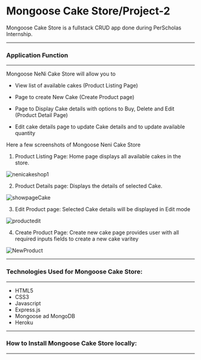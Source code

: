 
# Mongoose Cake Store/Project-2

Mongoose Cake Store is a fullstack CRUD app done during PerScholas Internship.

--------------------------------------------------------------------------------------------
### Application Function
-----------------------------------------------------------------------------------------------
Mongoose NeNi Cake Store will allow you to 

- View list of available cakes (Product Listing Page)

- Page to create New Cake (Create Product page)

- Page to Display Cake details with options to Buy, Delete and Edit (Product Detail Page)

- Edit cake details page to update Cake details and to update available quantity 


Here a few screenshots of Mongoose Neni Cake Store

1. Product Listing Page: Home page displays all available cakes in the store.

![nenicakeshop1](https://user-images.githubusercontent.com/98413761/158913519-8e0b84c9-c311-47b1-9d4e-4b847cef650f.png)

2. Product Details page: Displays the details of selected Cake.

![showpageCake](https://user-images.githubusercontent.com/98413761/158918329-7535c109-f6f0-4b7c-bcc1-ec81eee8ff1d.png)

3. Edit Product page: Selected Cake details will be displayed in Edit mode

![productedit](https://user-images.githubusercontent.com/98413761/158919302-f40ae068-b7a1-47f2-ba80-8ec82a8dafe9.png)

4. Create Product Page: Create new cake page provides user with all required inputs fields to create a new cake varitey 

![NewProduct](https://user-images.githubusercontent.com/98413761/158919130-01716a8b-7102-4e7e-9ca4-d677087fe967.png)


--------------------------------------------------------------------------------------------------------
### Technologies Used for Mongoose Cake Store:
-------------------------------------------------------------------------------------------------------
- HTML5
- CSS3
- Javascript
- Express.js
- Mongoose ad MongoDB
- Heroku
---------------------------------------------------------------------------------------------------------
### How to Install Mongoose Cake Store locally:
------------------------------------------------------------------------------------------------------------
